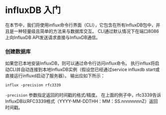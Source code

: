 # influxDB 入门

在本节中，我们将使用influx命令行界面（CLI），它包含在所有InfluxDB包中，并且是一种轻量级且简单的方法来与数据库交互。 CLI通过默认情况下在端口8086上向InfluxDB API发送请求直接与InfluxDB通信。

### 创建数据库

如果您已本地安装InfluxDB，则可以通过命令行访问influx命令。 执行influx将启动CLI并自动连接到本地InfluxDB实例（假设您已经通过service influxdb start或直接运行influxd启动了服务器）。 输出应如下所示：

```
influx -precision rfc3339
```

`-precision` 参数指定返回的时间戳的格式/精度。 在上面的例子中，rfc3339告诉InfluxDB以RFC3339格式（YYYY-MM-DDTHH：MM：SS.nnnnnnnnZ）返回时间戳。
